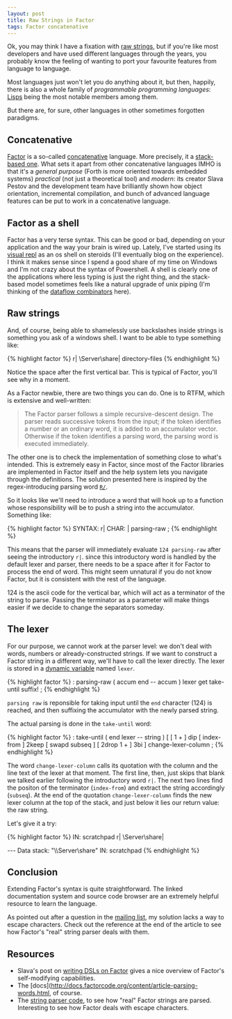 ```yaml
---
layout: post
title: Raw Strings in Factor 
tags: Factor concatenative
---
```


Ok, you may think I have a fixation with
[raw strings](2011/08/07/raw-strings-in-racket.html), but if you're
like most developers and have used different languages through the
years, you probably know the feeling of wanting to port your favourite
features from language to language.

Most languages just won't let you do anything about it, but then,
happily, there is also a whole family of _programmable programming
languages_: [Lisps](http://www.paulgraham.com/chameleon.html) being
the most notable members among them.

But there are, for sure, other languages in other sometimes forgotten
paradigms.

## Concatenative

[Factor](http://factorcode.org) is a so-called
[concatenative](http://concatenative.org/wiki/view/Concatenative%20language)
language. More precisely, it a
[stack-based one](http://c2.com/cgi/wiki?StackBasedLanguage). What
sets it apart from other concatenative languages IMHO is that it's a
_general purpose_ (Forth is more oriented towards embedded systems)
_practical_ (not just a theoretical tool) and _modern_: its creator
Slava Pestov and the development team have brilliantly shown how
object orientation, incremental compilation, and bunch of advanced
language features can be put to work in a concatenative language.

## Factor as a shell

Factor has a very terse syntax. This can be good or bad, depending on
your application and the way your brain is wired up. Lately, I've
started using its
[visual repl](http://re-factor.blogspot.com.es/2010/09/visual-repl.html)
as an os shell on steroids (I'll eventually blog on the experience). I
think it makes sense since I spend a good share of my time on Windows
and I'm not crazy about the syntax of Powershell. A shell is clearly
one of the applications where less typing is just the right thing, and
the stack-based model sometimes feels like a natural upgrade of unix
piping (I'm thinking of the
[dataflow combinators](http://docs.factorcode.org/content/article-dataflow-combinators.html)
here).

## Raw strings

And, of course, being able to shamelessly use backslashes inside
strings is something you ask of a windows shell. I want to be able to
type something like:

{% highlight factor %}
r| \\Server\share| directory-files
{% endhighlight %}

Notice the space after the first vertical bar. This is typical of
Factor, you'll see why in a moment.

As a Factor newbie, there are two things you can do. One is to RTFM,
which is extensive and well-written:

>   The Factor parser follows a simple recursive-descent design. The
>   parser reads successive tokens from the input; if the token
>   identifies a number or an ordinary word, it is added to an
>   accumulator vector. Otherwise if the token identifies a parsing
>   word, the parsing word is executed immediately.

The other one is to check the implementation of something close to
what's intended. This is extremely easy in Factor, since most of the
Factor libraries are implemented in Factor itself and the help system
lets you navigate through the definitions. The solution presented here
is inspired by the regex-introducing parsing word [`R/`](http://docs.factorcode.org/content/word-R__slash__,regexp.html).

So it looks like we'll need to introduce a word that will hook up to a
function whose responsibility will be to push a string into the
accumulator. Something like:

{% highlight factor %}
SYNTAX: r| CHAR: | parsing-raw ;
{% endhighlight %}

This means that the parser will immediately evaluate `124 parsing-raw`
after seeing the introductory `r|`. since this introductory word is
handled by the default lexer and parser, there needs to be a space
after it for Factor to process the end of word. This might seem
unnatural if you do not know Factor, but it is consistent with the
rest of the language.

124 is the ascii code for the vertical bar, which will act as a
terminator of the string to parse. Passing the terminator as a
parameter will make things easier if we decide to change the
separators someday.

## The lexer

For our purpose, we cannot work at the parser level: we don't deal
with words, numbers or already-constructed strings. If we want to
construct a Factor string in a different way, we'll have to call the
lexer directly. The lexer is stored in a [dynamic variable](http://docs.factorcode.org/content/article-namespaces.html) named `lexer`.

{% highlight factor %}
: parsing-raw ( accum end -- accum )
        lexer get take-until suffix! ;
{% endhighlight %}

`parsing raw` is reponsible for taking input until the `end` character
(124) is reached, and then suffixing the accumulator with the newly
parsed string.

The actual parsing is done in the `take-until` word:

{% highlight factor %}
: take-until ( end lexer -- string )
        [
                [ 1 + ] dip
                [ index-from ] 2keep
                [ swapd subseq ]
                [ 2drop 1 + ] 3bi
        ] change-lexer-column ;
{% endhighlight %}

The word `change-lexer-column` calls its quotation with the column and
the line text of the lexer at that moment. The first line, then, just
skips that blank we talked earlier following the introductory word
`r|`. The next two lines find the positon of the terminator
(`index-from`) and extract the string accordingly (`subseq`). At the
end of the quotation `change-lexer-column` finds the new lexer column
at the top of the stack, and just below it lies our return value: the
raw string.

Let's give it a try:

{% highlight factor %}
IN: scratchpad r| \\Server\share|

--- Data stack:
"\\\\Server\\share"
IN: scratchpad 
{% endhighlight %}

## Conclusion

Extending Factor's syntax is quite straightforward. The linked
documentation system and source code browser are an extremely helpful
resource to learn the language.

As pointed out after a question in the
[mailing list](http://dir.gmane.org/gmane.comp.lang.factor.general),
my solution lacks a way to escape characters. Check out the reference
at the end of the article to see how Factor's "real" string parser
deals with them.

## Resources

- Slava's post on
  [writing DSLs on Factor](http://factor-language.blogspot.com.es/2009/09/survey-of-domain-specific-languages-in.html)
  gives a nice overview of Factor's self-modifying capabilities.
- The
  [docs](http://docs.factorcode.org/content/article-parsing-words.html,
  of course.
- The
  [string parser code](https://github.com/slavapestov/factor/blob/master/core/strings/parser/parser.factor),
  to see how "real" Factor strings are parsed. Interesting to see how
  Factor deals with escape characters. 

